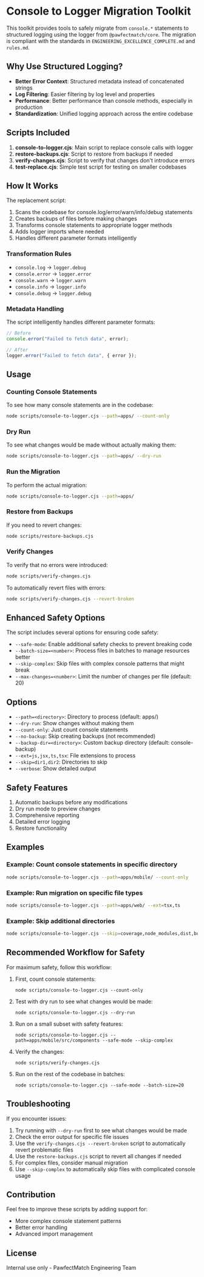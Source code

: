 # Console to Logger Migration Toolkit

This toolkit provides tools to safely migrate from `console.*` statements to structured logging using the logger from `@pawfectmatch/core`. The migration is compliant with the standards in `ENGINEERING_EXCELLENCE_COMPLETE.md` and `rules.md`.

## Why Use Structured Logging?

- **Better Error Context**: Structured metadata instead of concatenated strings
- **Log Filtering**: Easier filtering by log level and properties
- **Performance**: Better performance than console methods, especially in production
- **Standardization**: Unified logging approach across the entire codebase

## Scripts Included

1. **console-to-logger.cjs**: Main script to replace console calls with logger
2. **restore-backups.cjs**: Script to restore from backups if needed
3. **verify-changes.cjs**: Script to verify that changes don't introduce errors
4. **test-replace.cjs**: Simple test script for testing on smaller codebases

## How It Works

The replacement script:

1. Scans the codebase for console.log/error/warn/info/debug statements
2. Creates backups of files before making changes
3. Transforms console statements to appropriate logger methods
4. Adds logger imports where needed
5. Handles different parameter formats intelligently

### Transformation Rules

- `console.log` → `logger.debug`
- `console.error` → `logger.error`
- `console.warn` → `logger.warn`
- `console.info` → `logger.info`
- `console.debug` → `logger.debug`

### Metadata Handling

The script intelligently handles different parameter formats:

```javascript
// Before
console.error("Failed to fetch data", error);

// After
logger.error("Failed to fetch data", { error });
```

## Usage

### Counting Console Statements

To see how many console statements are in the codebase:

```bash
node scripts/console-to-logger.cjs --path=apps/ --count-only
```

### Dry Run

To see what changes would be made without actually making them:

```bash
node scripts/console-to-logger.cjs --path=apps/ --dry-run
```

### Run the Migration

To perform the actual migration:

```bash
node scripts/console-to-logger.cjs --path=apps/
```

### Restore from Backups

If you need to revert changes:

```bash
node scripts/restore-backups.cjs
```

### Verify Changes

To verify that no errors were introduced:

```bash
node scripts/verify-changes.cjs
```

To automatically revert files with errors:

```bash
node scripts/verify-changes.cjs --revert-broken
```

## Enhanced Safety Options

The script includes several options for ensuring code safety:

- `--safe-mode`: Enable additional safety checks to prevent breaking code
- `--batch-size=<number>`: Process files in batches to manage resources better
- `--skip-complex`: Skip files with complex console patterns that might break
- `--max-changes=<number>`: Limit the number of changes per file (default: 20)

## Options

- `--path=<directory>`: Directory to process (default: apps/)
- `--dry-run`: Show changes without making them
- `--count-only`: Just count console statements
- `--no-backup`: Skip creating backups (not recommended)
- `--backup-dir=<directory>`: Custom backup directory (default: console-backup)
- `--ext=js,jsx,ts,tsx`: File extensions to process
- `--skip=dir1,dir2`: Directories to skip
- `--verbose`: Show detailed output

## Safety Features

1. Automatic backups before any modifications
2. Dry run mode to preview changes
3. Comprehensive reporting
4. Detailed error logging
5. Restore functionality

## Examples

### Example: Count console statements in specific directory

```bash
node scripts/console-to-logger.cjs --path=apps/mobile/ --count-only
```

### Example: Run migration on specific file types

```bash
node scripts/console-to-logger.cjs --path=apps/web/ --ext=tsx,ts
```

### Example: Skip additional directories

```bash
node scripts/console-to-logger.cjs --skip=coverage,node_modules,dist,build,__tests__,tests,fixtures
```

## Recommended Workflow for Safety

For maximum safety, follow this workflow:

1. First, count console statements:
   ```
   node scripts/console-to-logger.cjs --count-only
   ```

2. Test with dry run to see what changes would be made:
   ```
   node scripts/console-to-logger.cjs --dry-run
   ```

3. Run on a small subset with safety features:
   ```
   node scripts/console-to-logger.cjs --path=apps/mobile/src/components --safe-mode --skip-complex
   ```

4. Verify the changes:
   ```
   node scripts/verify-changes.cjs
   ```

5. Run on the rest of the codebase in batches:
   ```
   node scripts/console-to-logger.cjs --safe-mode --batch-size=20
   ```

## Troubleshooting

If you encounter issues:

1. Try running with `--dry-run` first to see what changes would be made
2. Check the error output for specific file issues
3. Use the `verify-changes.cjs --revert-broken` script to automatically revert problematic files
4. Use the `restore-backups.cjs` script to revert all changes if needed
5. For complex files, consider manual migration
6. Use `--skip-complex` to automatically skip files with complicated console usage

## Contribution

Feel free to improve these scripts by adding support for:

- More complex console statement patterns
- Better error handling
- Advanced import management

## License

Internal use only - PawfectMatch Engineering Team